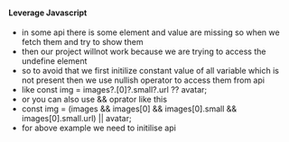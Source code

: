 #### Leverage Javascript

- in some api there is some element and value are missing so when we fetch them and try to show them
- then our project willnot work because we are trying to access the undefine element
- so to avoid that we first initilize constant value of all variable which is not present then we use nullish operator to access them from api
- like const img = images?.[0]?.small?.url ?? avatar;
- or you can also use && oprator like this
- const img = (images && images[0] && images[0].small && images[0].small.url) || avatar;
- for above example we need to initilise api
